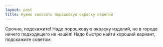 ```yaml
---
layout: post 
title: Нужно заказать порошковую окраску изделий 
--- 
```

Срочно, подскажите! Надо порошковую окраску изделий, но в городе ничего подходящего не нашёл! Надо быстро найти хороший вариант, подскажите советом.
